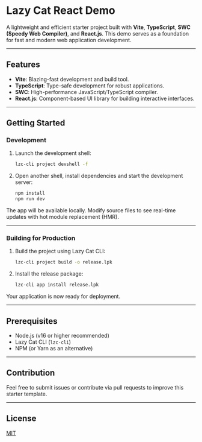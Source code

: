 # Lazy Cat React Demo

A lightweight and efficient starter project built with **Vite**, **TypeScript**, **SWC (Speedy Web Compiler)**, and **React.js**. This demo serves as a foundation for fast and modern web application development.

---

## Features

- **Vite**: Blazing-fast development and build tool.
- **TypeScript**: Type-safe development for robust applications.
- **SWC**: High-performance JavaScript/TypeScript compiler.
- **React.js**: Component-based UI library for building interactive interfaces.

---

## Getting Started

### Development

1. Launch the development shell:
   ```bash
   lzc-cli project devshell -f
   ```

2. Open another shell, install dependencies and start the development server:
   ```bash
   npm install
   npm run dev
   ```

The app will be available locally. Modify source files to see real-time updates with hot module replacement (HMR).

---

### Building for Production

1. Build the project using Lazy Cat CLI:
   ```bash
   lzc-cli project build -o release.lpk
   ```

2. Install the release package:
   ```bash
   lzc-cli app install release.lpk
   ```

Your application is now ready for deployment.

---

## Prerequisites

- Node.js (v16 or higher recommended)
- Lazy Cat CLI (`lzc-cli`)
- NPM (or Yarn as an alternative)

---

## Contribution

Feel free to submit issues or contribute via pull requests to improve this starter template.

---

## License

[MIT](LICENSE)